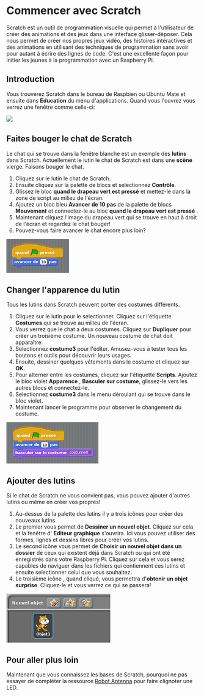 # Commencer avec Scratch

Scratch est un outil de programmation visuelle qui permet à l'utilisateur de créer des animations et des jeux dans une interface glisser-déposer. Cela nous permet de créer nos propres jeux vidéo, des histoires intéractives et des animations en utilisant des techniques de programmation sans avoir pour autant à écrire des lignes de code. C'est une excellente façon pour initier les jeunes à la programmation avec un Raspberry Pi.

## Introduction

Vous trouverez Scratch dans le bureau de Raspbien ou Ubuntu Mate et ensuite dans **Education** du menu d'applications.  Quand vous l'ouvrez vous verrez une fenêtre comme celle-ci: 

![](images/scratch-interface.png)

## Faites bouger le chat de Scratch

Le chat qui se trouve dans la fenêtre blanche est un exemple des **lutins** dans Scratch. Actuellement le lutin le chat de Scratch est dans une **scène** vierge.  Faisons bouger le chat.

1. Cliquez sur le lutin le chat de Scratch.
2. Ensuite cliquez sur la palette de blocs et selectionnez **Contrôle**.
3. Glissez le bloc **quand le drapeau vert est pressé** et mettez-le dans la zone de script au milieu de l'écran.
4. Ajoutez un bloc bleu **Avancer de 10 pas** de la palette de blocs **Mouvement** et connectez-le au bloc **quand le drapeau vert est pressé** .
5. Maintenant cliquez l'image du drapeau vert qui se trouve en haut à droit de l'écran et regardez le chat bouger!
6. Pouvez-vous faire avancer le chat encore plus loin? 

![](images/Capture-1.png)

## Changer l'apparence du lutin

Tous les lutins dans Scratch peuvent porter des costumes différents.

1. Cliquez sur le lutin pour le selectionner. Cliquez sur l'étiquette **Costumes** qui se trouve au milieu de l'écran.
2. Vous verrez que le chat a deux costumes. Cliquez sur **Dupliquer** pour créer un troisième costume. Un nouveau costume de chat doit apparaître.
3. Selectionnez **costume3** pour l'éditer. Amusez-vous à tester tous les boutons et outils pour découvrir leurs usages.
4. Ensuite, dessiner quelques vêtements dans le costume et cliquez sur **OK**.
5. Pour alterner entre les costumes, cliquez sur l'étiquette **Scripts**. Ajoutez le bloc violet **Apparence** , **Basculer sur costume**, glissez-le vers les autres blocs et connectez-le.
6. Selectionnez **costume3** dans le menu déroulant qui se trouve dans le bloc violet.
7. Maintenant lancer le programme pour observer le changement du costume.

![](images/Capture-2.png)

## Ajouter des lutins

Si le chat de Scratch ne vous convient pas, vous pouvez ajouter d'autres lutins ou même en créer vos propres!

1. Au-dessus de la palette des lutins il y a trois icônes pour créer des nouveaux lutins.
2. Le premier vous permet de **Dessiner un nouvel objet**. Cliquez sur cela et la fenêtre d' **Editeur graphique** s'ouvrira. Ici vous pouvez utiliser des formes, lignes et dessins libres pour créer vos lutins.
3. Le second icône vous permet de **Choisir un nouvel objet dans un dossier** de ceux qui existent déjà dans Scratch ou qui ont été enregistrés dans votre Raspberry Pi. Cliquez sur cela et vous serez capables de naviguer dans les fichiers qui contiennent ces lutins et ensuite selectionner celui que vous souhaitez.
4. Le troisième icône , quand cliqué, vous permettra d'**obtenir un objet surprise**.  Cliquez-le et vous verrez ce qui se passera!

![](images/Capture.png)

## Pour aller plus loin
Maintenant que vous connaissez les bases de Scratch, pourquoi ne pas essayer de compléter la ressource  [Robot Antenna](http://www.raspberrypi.org/learning/robot-antenna/) pour faire clignoter une LED.

